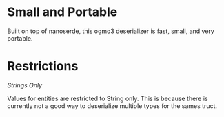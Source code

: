 # Small and Portable
Built on top of nanoserde, this ogmo3 deserializer is fast, small, and very portable.

# Restrictions
*Strings Only*

Values for entities are restricted to String only. This is because there is currently not a good way to deserialize multiple types for the sames truct.
